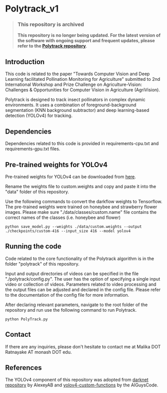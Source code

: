 # Polytrack_v1

> ### This repository is archived
>**This repository is no longer being updated. For the latest version of the software with ongoing support and frequent updates, please refer to the [Polytrack repository](https://github.com/malikaratnayake/Polytrack)**.

## Introduction
This code is related to the paper "Towards Computer Vision and Deep Learning facilitated Pollination Monitoring for Agriculture" submitted to 2nd International Workshop and Prize Challenge on Agriculture-Vision: Challenges & Opportunities for Computer Vision in Agriculture (AgriVision).
 
Polytrack is designed to track insect pollinators in complex dynamic environments. It uses a combination of foreground-background segmentation (KNN background subtractor) and deep learning-based detection (YOLOv4) for tracking. 

## Dependencies

Dependencies related to this code is provided in requirements-cpu.txt and requirements-gpu.txt files.

## Pre-trained weights for YOLOv4

Pre-trained weights for YOLOv4 can be downloaded from [here](https://drive.google.com/drive/folders/1-FWctW8msxKQvdj8Dbq5PMatMDT8oLLe?usp=sharing). 

Rename the weights file to custom.weights and copy and paste it into the "data" folder of this repository.

Use the following commands to convert the darkflow weights to Tensorflow. The pre-trained weights were trained on honeybee and strawberry flower images. Please make sure "./data/classes/custom.name" file contains the correct names of the classes (i.e. honeybee and flower)
 
```
python save_model.py --weights ./data/custom.weights --output ./checkpoints/custom-416 --input_size 416 --model yolov4 
```

## Running the code

Code related to the core functionality of the Polytrack algorithm is in the folder "polytrack" of this repository.

Input and output directories of videos can be specified in the file "./polytrack/config.py". The user has the option of specifying a single input video or collection of videos. Parameters related to video processing and the output files can be adjusted and declared in the config file. Please refer to the documentation of the config file for more information.

After declaring relevant parameters, navigate to the root folder of the repository and run use the following command to run Polytrack.
```
python PolyTrack.py 
```

## Contact

If there are any inquiries, please don't hesitate to contact me at Malika DOT Ratnayake AT monash DOT edu.
 
## References
 
The YOLOv4 component of this repository was adopted from [darknet repository](https://github.com/AlexeyAB/darknet) by AlexeyAB and [yolov4-custom-functions](https://github.com/theAIGuysCode/yolov4-custom-functions) by the AIGuysCode.
